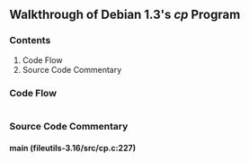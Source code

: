 ## Walkthrough of Debian 1.3's _cp_ Program

### Contents

1. Code Flow
2. Source Code Commentary

### Code Flow

```txt
```

### Source Code Commentary

#### main (fileutils-3.16/src/cp.c:227)

```txt
```
